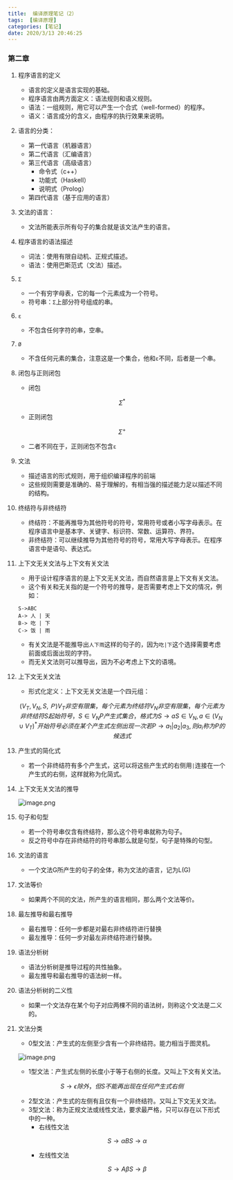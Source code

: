 ```yaml
---
title:  编译原理笔记（2）
tags:  [编译原理]
categories: [笔记]
date: 2020/3/13 20:46:25
---
```


### 第二章

1. 程序语言的定义
    - 语言的定义是语言实现的基础。
    - 程序语言由两方面定义：语法规则和语义规则。
    - 语法：一组规则，用它可以产生一个合式（well-formed）的程序。
    - 语义：语言成分的含义，由程序的执行效果来说明。

2. 语言的分类：
    - 第一代语言（机器语言）
    - 第二代语言（汇编语言）
    - 第三代语言（高级语言）
        - 命令式（c++）
        - 功能式（Haskell）
        - 说明式（Prolog）
    - 第四代语言（基于应用的语言）

3. 文法的语言：
    - 文法所能表示所有句子的集合就是该文法产生的语言。

4. 程序语言的语法描述
    - 词法：使用有限自动机、正规式描述。
    - 语法：使用巴斯范式（文法）描述。

5. `Σ`
    - 一个有穷字母表，它的每一个元素成为一个符号。
    - 符号串：`Σ`上部分符号组成的串。
6. `ε`
    - 不包含任何字符的串，空串。

7. `Ø`
    - 不含任何元素的集合，注意这是一个集合，他和`ε`不同，后者是一个串。

8. 闭包与正则闭包
    - 闭包
    ```math
    Σ^*
    ```
    - 正则闭包
    ```math
    Σ^+
    ```
    - 二者不同在于，正则闭包不包含`ε`
    
9. 文法
    - 描述语言的形式规则，用于组织编译程序的前端
    - 这些规则需要是准确的、易于理解的，有相当强的描述能力足以描述不同的结构。

10. 终结符与非终结符
    - 终结符：不能再推导为其他符号的符号，常用符号或者小写字母表示。在程序语言中是基本字、关键字、标识符、常数、运算符、界符。
    - 非终结符：可以继续推导为其他符号的符号，常用大写字母表示。在程序语言中是语句、表达式。

11. 上下文无关文法与上下文有关文法
    - 用于设计程序语言的是上下文无关文法，而自然语言是上下文有关文法。
    - 这个有关和无关指的是一个符号的推导，是否需要考虑上下文的情况，例如：
    ```
    S->ABC
    A-> 人 | 天
    B-> 吃 | 下
    C-> 饭 | 雨
    ```
    - 有关文法是不能推导出`人下雨`这样的句子的，因为`吃|下`这个选择需要考虑前面或后面出现的字符。
    - 而无关文法则可以推导出，因为不必考虑上下文的语境。

12. 上下文无关文法
    - 形式化定义：上下文无关文法是一个四元组：
    ```math
    (V_T , V_N , S ,Ｐ) 
    
    V_T 非空有限集，每个元素为终结符
    
    V_N 非空有限集，每个元素为非终结符
    
    S 起始符号，S \in V_N
    
    P 产生式集合，格式为 S \rightarrow a
    
    S \in V_N , a \in (V_N \cup V_T)^* 
    
    开始符号必须在某个产生式左侧出现一次
    
    若 P \rightarrow a_1 | a_2 | a_3,则a_i称为P的候选式
    ```

13. 产生式的简化式
    - 若一个非终结符有多个产生式，这可以将这些产生式的右侧用`|`连接在一个产生式的右侧，这样就称为化简式。

14. 上下文无关文法的推导
    
    ![image.png](https://img.hacpai.com/file/2020/03/image-7d9e5c1b.png)

15. 句子和句型
    - 若一个符号串仅含有终结符，那么这个符号串就称为句子。
    - 反之符号中存在非终结符的符号串那么就是句型，句子是特殊的句型。

16. 文法的语言
    - 一个文法G所产生的句子的全体，称为文法的语言，记为L(G)

17. 文法等价
    - 如果两个不同的文法，所产生的语言相同，那么两个文法等价。

18. 最左推导和最右推导
    - 最右推导：任何一步都是对最右非终结符进行替换
    - 最左推导：任何一步对最左非终结符进行替换。

19. 语法分析树
    - 语法分析树是推导过程的共性抽象。
    - 最左推导和最右推导的语法树一样。

20. 语法分析树的二义性
    - 如果一个文法存在某个句子对应两棵不同的语法树，则称这个文法是二义的。 
21. 文法分类
    - 0型文法：产生式的左侧至少含有一个非终结符。能力相当于图灵机。
    
    ![image.png](https://img.hacpai.com/file/2020/03/image-99c485af.png)    
    - 1型文法：产生式左侧的长度小于等于右侧的长度。又叫上下文有关文法。
    ```math
    S \rightarrow \epsilon 除外，但S不能再出现在任何产生式右侧
    ```
    - 2型文法：产生式的左侧有且仅有一个非终结符。又叫上下文无关文法。
    - 3型文法：称为正规文法或线性文法，要求最严格，只可以存在以下形式中的一种。
        - 右线性文法
        ```math
        S \rightarrow \alpha B
        
        S \rightarrow  \alpha
        ```
        - 左线性文法
        ```math
    	S \rightarrow  A \beta
    	
        S \rightarrow  \beta
        ```
